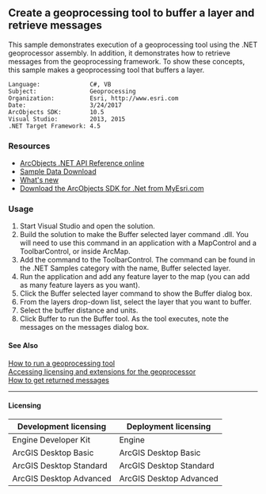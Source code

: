## Create a geoprocessing tool to buffer a layer and retrieve messages

  <div xmlns="http://www.w3.org/1999/xhtml" xmlns:my="http://schemas.microsoft.com/office/infopath/2003/myXSD/2006-02-10T23:25:53">This sample demonstrates execution of a geoprocessing tool using the .NET geoprocessor assembly. In addition, it demonstrates how to retrieve messages from the geoprocessing framework. To show these concepts, this sample makes a geoprocessing tool that buffers a layer. </div>  


<!-- TODO: Fill this section below with metadata about this sample-->
```
Language:              C#, VB
Subject:               Geoprocessing
Organization:          Esri, http://www.esri.com
Date:                  3/24/2017
ArcObjects SDK:        10.5
Visual Studio:         2013, 2015
.NET Target Framework: 4.5
```

### Resources

* [ArcObjects .NET API Reference online](http://desktop.arcgis.com/en/arcobjects/latest/net/webframe.htm)  
* [Sample Data Download](../../releases)  
* [What's new](http://desktop.arcgis.com/en/arcobjects/latest/net/webframe.htm#05247c04-bfd9-4e36-ae09-bc6e833c3b14.htm)  
* [Download the ArcObjects SDK for .Net from MyEsri.com](https://my.esri.com/)  

### Usage
1. Start Visual Studio and open the solution.  
1. Build the solution to make the Buffer selected layer command .dll. You will need to use this command in an application with a MapControl and a ToolbarControl, or inside ArcMap.  
1. Add the command to the ToolbarControl. The command can be found in the .NET Samples category with the name, Buffer selected layer.  
1. Run the application and add any feature layer to the map (you can add as many feature layers as you want).  
1. Click the Buffer selected layer command to show the Buffer dialog box.  
1. From the layers drop-down list, select the layer that you want to buffer.  
1. Select the buffer distance and units.  
1. Click Buffer to run the Buffer tool. As the tool executes, note the messages on the messages dialog box.  







#### See Also  
[How to run a geoprocessing tool](http://desktop.arcgis.com/search/?q=How%20to%20run%20a%20geoprocessing%20tool&p=0&language=en&product=arcobjects-sdk-dotnet&version=&n=15&collection=help)  
[Accessing licensing and extensions for the geoprocessor](http://desktop.arcgis.com/search/?q=Accessing%20licensing%20and%20extensions%20for%20the%20geoprocessor&p=0&language=en&product=arcobjects-sdk-dotnet&version=&n=15&collection=help)  
[How to get returned messages](http://desktop.arcgis.com/search/?q=How%20to%20get%20returned%20messages&p=0&language=en&product=arcobjects-sdk-dotnet&version=&n=15&collection=help)  


---------------------------------

#### Licensing  
| Development licensing | Deployment licensing | 
| ------------- | ------------- | 
| Engine Developer Kit | Engine |  
| ArcGIS Desktop Basic | ArcGIS Desktop Basic |  
| ArcGIS Desktop Standard | ArcGIS Desktop Standard |  
| ArcGIS Desktop Advanced | ArcGIS Desktop Advanced |  


